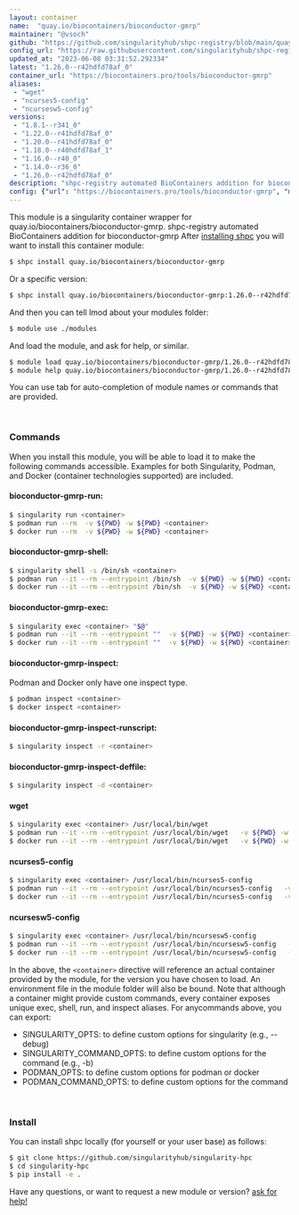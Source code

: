 ```yaml
---
layout: container
name:  "quay.io/biocontainers/bioconductor-gmrp"
maintainer: "@vsoch"
github: "https://github.com/singularityhub/shpc-registry/blob/main/quay.io/biocontainers/bioconductor-gmrp/container.yaml"
config_url: "https://raw.githubusercontent.com/singularityhub/shpc-registry/main/quay.io/biocontainers/bioconductor-gmrp/container.yaml"
updated_at: "2023-06-08 03:31:52.292334"
latest: "1.26.0--r42hdfd78af_0"
container_url: "https://biocontainers.pro/tools/bioconductor-gmrp"
aliases:
 - "wget"
 - "ncurses5-config"
 - "ncursesw5-config"
versions:
 - "1.8.1--r341_0"
 - "1.22.0--r41hdfd78af_0"
 - "1.20.0--r41hdfd78af_0"
 - "1.18.0--r40hdfd78af_1"
 - "1.16.0--r40_0"
 - "1.14.0--r36_0"
 - "1.26.0--r42hdfd78af_0"
description: "shpc-registry automated BioContainers addition for bioconductor-gmrp"
config: {"url": "https://biocontainers.pro/tools/bioconductor-gmrp", "maintainer": "@vsoch", "description": "shpc-registry automated BioContainers addition for bioconductor-gmrp", "latest": {"1.26.0--r42hdfd78af_0": "sha256:6d8c59ff7b1a53037e2de0c607f06d2b03d71ba6e8fcc61ee19a309181a4b36c"}, "tags": {"1.8.1--r341_0": "sha256:e328c43b5f84272283a433fcac7f14908ba65f988e08570bfa86cbc68b7360f1", "1.22.0--r41hdfd78af_0": "sha256:7977b55bedef437d64289324ce54e8dc94adf1e90a8c4304a431ffb21e844de5", "1.20.0--r41hdfd78af_0": "sha256:0c519a7bc8f1615fc25a95866be2154d51c858846b16ce1e3aec1e856a78954b", "1.18.0--r40hdfd78af_1": "sha256:05babf8faee7fa73cad7448b6da4b7423cf5253fa6553ae66e9bc848a7f34fbb", "1.16.0--r40_0": "sha256:fd0481fc152397a45d959fd3a7540cf8f809e9e1e93cd7108d87c65a10baaf6c", "1.14.0--r36_0": "sha256:acdd2af87e83535995ecfbce731247a8bd28c9f4de1492eecf0afd08385c7c87", "1.26.0--r42hdfd78af_0": "sha256:6d8c59ff7b1a53037e2de0c607f06d2b03d71ba6e8fcc61ee19a309181a4b36c"}, "docker": "quay.io/biocontainers/bioconductor-gmrp", "aliases": {"wget": "/usr/local/bin/wget", "ncurses5-config": "/usr/local/bin/ncurses5-config", "ncursesw5-config": "/usr/local/bin/ncursesw5-config"}}
---
```


This module is a singularity container wrapper for quay.io/biocontainers/bioconductor-gmrp.
shpc-registry automated BioContainers addition for bioconductor-gmrp
After [installing shpc](#install) you will want to install this container module:


```bash
$ shpc install quay.io/biocontainers/bioconductor-gmrp
```

Or a specific version:

```bash
$ shpc install quay.io/biocontainers/bioconductor-gmrp:1.26.0--r42hdfd78af_0
```

And then you can tell lmod about your modules folder:

```bash
$ module use ./modules
```

And load the module, and ask for help, or similar.

```bash
$ module load quay.io/biocontainers/bioconductor-gmrp/1.26.0--r42hdfd78af_0
$ module help quay.io/biocontainers/bioconductor-gmrp/1.26.0--r42hdfd78af_0
```

You can use tab for auto-completion of module names or commands that are provided.

<br>

### Commands

When you install this module, you will be able to load it to make the following commands accessible.
Examples for both Singularity, Podman, and Docker (container technologies supported) are included.

#### bioconductor-gmrp-run:

```bash
$ singularity run <container>
$ podman run --rm  -v ${PWD} -w ${PWD} <container>
$ docker run --rm  -v ${PWD} -w ${PWD} <container>
```

#### bioconductor-gmrp-shell:

```bash
$ singularity shell -s /bin/sh <container>
$ podman run --it --rm --entrypoint /bin/sh  -v ${PWD} -w ${PWD} <container>
$ docker run --it --rm --entrypoint /bin/sh  -v ${PWD} -w ${PWD} <container>
```

#### bioconductor-gmrp-exec:

```bash
$ singularity exec <container> "$@"
$ podman run --it --rm --entrypoint ""  -v ${PWD} -w ${PWD} <container> "$@"
$ docker run --it --rm --entrypoint ""  -v ${PWD} -w ${PWD} <container> "$@"
```

#### bioconductor-gmrp-inspect:

Podman and Docker only have one inspect type.

```bash
$ podman inspect <container>
$ docker inspect <container>
```

#### bioconductor-gmrp-inspect-runscript:

```bash
$ singularity inspect -r <container>
```

#### bioconductor-gmrp-inspect-deffile:

```bash
$ singularity inspect -d <container>
```


#### wget

```bash
$ singularity exec <container> /usr/local/bin/wget
$ podman run --it --rm --entrypoint /usr/local/bin/wget   -v ${PWD} -w ${PWD} <container> -c " $@"
$ docker run --it --rm --entrypoint /usr/local/bin/wget   -v ${PWD} -w ${PWD} <container> -c " $@"
```


#### ncurses5-config

```bash
$ singularity exec <container> /usr/local/bin/ncurses5-config
$ podman run --it --rm --entrypoint /usr/local/bin/ncurses5-config   -v ${PWD} -w ${PWD} <container> -c " $@"
$ docker run --it --rm --entrypoint /usr/local/bin/ncurses5-config   -v ${PWD} -w ${PWD} <container> -c " $@"
```


#### ncursesw5-config

```bash
$ singularity exec <container> /usr/local/bin/ncursesw5-config
$ podman run --it --rm --entrypoint /usr/local/bin/ncursesw5-config   -v ${PWD} -w ${PWD} <container> -c " $@"
$ docker run --it --rm --entrypoint /usr/local/bin/ncursesw5-config   -v ${PWD} -w ${PWD} <container> -c " $@"
```



In the above, the `<container>` directive will reference an actual container provided
by the module, for the version you have chosen to load. An environment file in the
module folder will also be bound. Note that although a container
might provide custom commands, every container exposes unique exec, shell, run, and
inspect aliases. For anycommands above, you can export:

 - SINGULARITY_OPTS: to define custom options for singularity (e.g., --debug)
 - SINGULARITY_COMMAND_OPTS: to define custom options for the command (e.g., -b)
 - PODMAN_OPTS: to define custom options for podman or docker
 - PODMAN_COMMAND_OPTS: to define custom options for the command

<br>

### Install

You can install shpc locally (for yourself or your user base) as follows:

```bash
$ git clone https://github.com/singularityhub/singularity-hpc
$ cd singularity-hpc
$ pip install -e .
```

Have any questions, or want to request a new module or version? [ask for help!](https://github.com/singularityhub/singularity-hpc/issues)